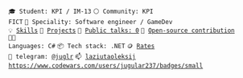 <code>🎓 Student: KPI / IM-13</code>
<code>⚪ Community: KPI FICT</code>
<code>👷 Speciality: Software engineer / GameDev</code><br>
<code>💡 [Skills](SKILLS.md)</code>
<code>🧻 [Projects](PROJECTS.md)</code>
<code>📢 [Public talks: 0](TALKS.md)</code>
<code>👀 [Open-source contribution](CONTRIBUTION.md)</code><br>
<code>🧑‍💻 Languages: C#</code>
<code>📦 Tech stack: .NET</code>
<code>🪙 [Rates](RATES.md)</code><br>
<code>💬 telegram: [@juglr](https://telegram.me/juglr)</code>
<code>📫 [laziutaoleksij](mailto:laziutaoleksij)</code>
<code>https://www.codewars.com/users/jugular237/badges/small<code>
